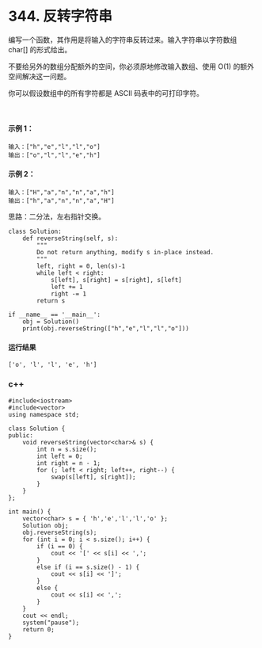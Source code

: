 # 344. 反转字符串
编写一个函数，其作用是将输入的字符串反转过来。输入字符串以字符数组 char[] 的形式给出。

不要给另外的数组分配额外的空间，你必须原地修改输入数组、使用 O(1) 的额外空间解决这一问题。

你可以假设数组中的所有字符都是 ASCII 码表中的可打印字符。

 

#### 示例 1：

    输入：["h","e","l","l","o"]
    输出：["o","l","l","e","h"]
#### 示例 2：

    输入：["H","a","n","n","a","h"]
    输出：["h","a","n","n","a","H"]

思路：二分法，左右指针交换。

    class Solution:
        def reverseString(self, s):
            """
            Do not return anything, modify s in-place instead.
            """
            left, right = 0, len(s)-1
            while left < right:
                s[left], s[right] = s[right], s[left]
                left += 1
                right -= 1
            return s

    if __name__ == '__main__':
        obj = Solution()
        print(obj.reverseString(["h","e","l","l","o"]))
    
#### 运行结果
    ['o', 'l', 'l', 'e', 'h']


### c++
    #include<iostream>
    #include<vector>
    using namespace std;

    class Solution {
    public:
        void reverseString(vector<char>& s) {
            int n = s.size();
            int left = 0;
            int right = n - 1;
            for (; left < right; left++, right--) {
                swap(s[left], s[right]);
            }
        }
    };

    int main() {
        vector<char> s = { 'h','e','l','l','o' };
        Solution obj;
        obj.reverseString(s);
        for (int i = 0; i < s.size(); i++) {
            if (i == 0) {
                cout << '[' << s[i] << ',';
            }
            else if (i == s.size() - 1) {
                cout << s[i] << ']';
            }
            else {
                cout << s[i] << ',';
            }
        }
        cout << endl;
        system("pause");
        return 0;
    }
